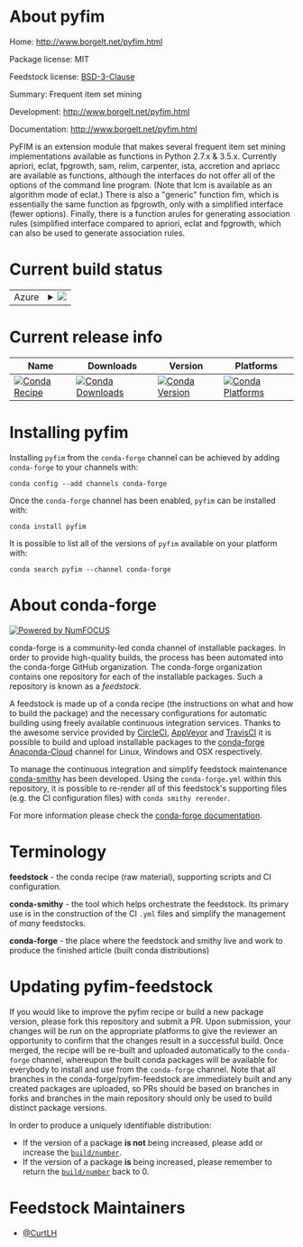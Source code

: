 About pyfim
===========

Home: http://www.borgelt.net/pyfim.html

Package license: MIT

Feedstock license: [BSD-3-Clause](https://github.com/conda-forge/pyfim-feedstock/blob/master/LICENSE.txt)

Summary: Frequent item set mining

Development: http://www.borgelt.net/pyfim.html

Documentation: http://www.borgelt.net/pyfim.html

PyFIM is an extension module that makes several frequent item set mining
implementations available as functions in Python 2.7.x & 3.5.x. Currently
apriori, eclat, fpgrowth, sam, relim, carpenter, ista, accretion and
apriacc are available as functions, although the interfaces do not offer
all of the options of the command line program. (Note that lcm is available
as an algorithm mode of eclat.) There is also a "generic" function fim,
which is essentially the same function as fpgrowth, only with a simplified
interface (fewer options). Finally, there is a function arules for
generating association rules (simplified interface compared to apriori,
eclat and fpgrowth, which can also be used to generate association rules.


Current build status
====================


<table>
    
  <tr>
    <td>Azure</td>
    <td>
      <details>
        <summary>
          <a href="https://dev.azure.com/conda-forge/feedstock-builds/_build/latest?definitionId=868&branchName=master">
            <img src="https://dev.azure.com/conda-forge/feedstock-builds/_apis/build/status/pyfim-feedstock?branchName=master">
          </a>
        </summary>
        <table>
          <thead><tr><th>Variant</th><th>Status</th></tr></thead>
          <tbody><tr>
              <td>linux_64_python3.6.____73_pypy</td>
              <td>
                <a href="https://dev.azure.com/conda-forge/feedstock-builds/_build/latest?definitionId=868&branchName=master">
                  <img src="https://dev.azure.com/conda-forge/feedstock-builds/_apis/build/status/pyfim-feedstock?branchName=master&jobName=linux&configuration=linux_64_python3.6.____73_pypy" alt="variant">
                </a>
              </td>
            </tr><tr>
              <td>linux_64_python3.6.____cpython</td>
              <td>
                <a href="https://dev.azure.com/conda-forge/feedstock-builds/_build/latest?definitionId=868&branchName=master">
                  <img src="https://dev.azure.com/conda-forge/feedstock-builds/_apis/build/status/pyfim-feedstock?branchName=master&jobName=linux&configuration=linux_64_python3.6.____cpython" alt="variant">
                </a>
              </td>
            </tr><tr>
              <td>linux_64_python3.7.____cpython</td>
              <td>
                <a href="https://dev.azure.com/conda-forge/feedstock-builds/_build/latest?definitionId=868&branchName=master">
                  <img src="https://dev.azure.com/conda-forge/feedstock-builds/_apis/build/status/pyfim-feedstock?branchName=master&jobName=linux&configuration=linux_64_python3.7.____cpython" alt="variant">
                </a>
              </td>
            </tr><tr>
              <td>linux_64_python3.8.____cpython</td>
              <td>
                <a href="https://dev.azure.com/conda-forge/feedstock-builds/_build/latest?definitionId=868&branchName=master">
                  <img src="https://dev.azure.com/conda-forge/feedstock-builds/_apis/build/status/pyfim-feedstock?branchName=master&jobName=linux&configuration=linux_64_python3.8.____cpython" alt="variant">
                </a>
              </td>
            </tr><tr>
              <td>linux_64_python3.9.____cpython</td>
              <td>
                <a href="https://dev.azure.com/conda-forge/feedstock-builds/_build/latest?definitionId=868&branchName=master">
                  <img src="https://dev.azure.com/conda-forge/feedstock-builds/_apis/build/status/pyfim-feedstock?branchName=master&jobName=linux&configuration=linux_64_python3.9.____cpython" alt="variant">
                </a>
              </td>
            </tr><tr>
              <td>osx_64_python3.6.____73_pypy</td>
              <td>
                <a href="https://dev.azure.com/conda-forge/feedstock-builds/_build/latest?definitionId=868&branchName=master">
                  <img src="https://dev.azure.com/conda-forge/feedstock-builds/_apis/build/status/pyfim-feedstock?branchName=master&jobName=osx&configuration=osx_64_python3.6.____73_pypy" alt="variant">
                </a>
              </td>
            </tr><tr>
              <td>osx_64_python3.6.____cpython</td>
              <td>
                <a href="https://dev.azure.com/conda-forge/feedstock-builds/_build/latest?definitionId=868&branchName=master">
                  <img src="https://dev.azure.com/conda-forge/feedstock-builds/_apis/build/status/pyfim-feedstock?branchName=master&jobName=osx&configuration=osx_64_python3.6.____cpython" alt="variant">
                </a>
              </td>
            </tr><tr>
              <td>osx_64_python3.7.____cpython</td>
              <td>
                <a href="https://dev.azure.com/conda-forge/feedstock-builds/_build/latest?definitionId=868&branchName=master">
                  <img src="https://dev.azure.com/conda-forge/feedstock-builds/_apis/build/status/pyfim-feedstock?branchName=master&jobName=osx&configuration=osx_64_python3.7.____cpython" alt="variant">
                </a>
              </td>
            </tr><tr>
              <td>osx_64_python3.8.____cpython</td>
              <td>
                <a href="https://dev.azure.com/conda-forge/feedstock-builds/_build/latest?definitionId=868&branchName=master">
                  <img src="https://dev.azure.com/conda-forge/feedstock-builds/_apis/build/status/pyfim-feedstock?branchName=master&jobName=osx&configuration=osx_64_python3.8.____cpython" alt="variant">
                </a>
              </td>
            </tr><tr>
              <td>osx_64_python3.9.____cpython</td>
              <td>
                <a href="https://dev.azure.com/conda-forge/feedstock-builds/_build/latest?definitionId=868&branchName=master">
                  <img src="https://dev.azure.com/conda-forge/feedstock-builds/_apis/build/status/pyfim-feedstock?branchName=master&jobName=osx&configuration=osx_64_python3.9.____cpython" alt="variant">
                </a>
              </td>
            </tr><tr>
              <td>win_64_python3.6.____cpython</td>
              <td>
                <a href="https://dev.azure.com/conda-forge/feedstock-builds/_build/latest?definitionId=868&branchName=master">
                  <img src="https://dev.azure.com/conda-forge/feedstock-builds/_apis/build/status/pyfim-feedstock?branchName=master&jobName=win&configuration=win_64_python3.6.____cpython" alt="variant">
                </a>
              </td>
            </tr><tr>
              <td>win_64_python3.7.____cpython</td>
              <td>
                <a href="https://dev.azure.com/conda-forge/feedstock-builds/_build/latest?definitionId=868&branchName=master">
                  <img src="https://dev.azure.com/conda-forge/feedstock-builds/_apis/build/status/pyfim-feedstock?branchName=master&jobName=win&configuration=win_64_python3.7.____cpython" alt="variant">
                </a>
              </td>
            </tr><tr>
              <td>win_64_python3.8.____cpython</td>
              <td>
                <a href="https://dev.azure.com/conda-forge/feedstock-builds/_build/latest?definitionId=868&branchName=master">
                  <img src="https://dev.azure.com/conda-forge/feedstock-builds/_apis/build/status/pyfim-feedstock?branchName=master&jobName=win&configuration=win_64_python3.8.____cpython" alt="variant">
                </a>
              </td>
            </tr><tr>
              <td>win_64_python3.9.____cpython</td>
              <td>
                <a href="https://dev.azure.com/conda-forge/feedstock-builds/_build/latest?definitionId=868&branchName=master">
                  <img src="https://dev.azure.com/conda-forge/feedstock-builds/_apis/build/status/pyfim-feedstock?branchName=master&jobName=win&configuration=win_64_python3.9.____cpython" alt="variant">
                </a>
              </td>
            </tr>
          </tbody>
        </table>
      </details>
    </td>
  </tr>
</table>

Current release info
====================

| Name | Downloads | Version | Platforms |
| --- | --- | --- | --- |
| [![Conda Recipe](https://img.shields.io/badge/recipe-pyfim-green.svg)](https://anaconda.org/conda-forge/pyfim) | [![Conda Downloads](https://img.shields.io/conda/dn/conda-forge/pyfim.svg)](https://anaconda.org/conda-forge/pyfim) | [![Conda Version](https://img.shields.io/conda/vn/conda-forge/pyfim.svg)](https://anaconda.org/conda-forge/pyfim) | [![Conda Platforms](https://img.shields.io/conda/pn/conda-forge/pyfim.svg)](https://anaconda.org/conda-forge/pyfim) |

Installing pyfim
================

Installing `pyfim` from the `conda-forge` channel can be achieved by adding `conda-forge` to your channels with:

```
conda config --add channels conda-forge
```

Once the `conda-forge` channel has been enabled, `pyfim` can be installed with:

```
conda install pyfim
```

It is possible to list all of the versions of `pyfim` available on your platform with:

```
conda search pyfim --channel conda-forge
```


About conda-forge
=================

[![Powered by NumFOCUS](https://img.shields.io/badge/powered%20by-NumFOCUS-orange.svg?style=flat&colorA=E1523D&colorB=007D8A)](http://numfocus.org)

conda-forge is a community-led conda channel of installable packages.
In order to provide high-quality builds, the process has been automated into the
conda-forge GitHub organization. The conda-forge organization contains one repository
for each of the installable packages. Such a repository is known as a *feedstock*.

A feedstock is made up of a conda recipe (the instructions on what and how to build
the package) and the necessary configurations for automatic building using freely
available continuous integration services. Thanks to the awesome service provided by
[CircleCI](https://circleci.com/), [AppVeyor](https://www.appveyor.com/)
and [TravisCI](https://travis-ci.com/) it is possible to build and upload installable
packages to the [conda-forge](https://anaconda.org/conda-forge)
[Anaconda-Cloud](https://anaconda.org/) channel for Linux, Windows and OSX respectively.

To manage the continuous integration and simplify feedstock maintenance
[conda-smithy](https://github.com/conda-forge/conda-smithy) has been developed.
Using the ``conda-forge.yml`` within this repository, it is possible to re-render all of
this feedstock's supporting files (e.g. the CI configuration files) with ``conda smithy rerender``.

For more information please check the [conda-forge documentation](https://conda-forge.org/docs/).

Terminology
===========

**feedstock** - the conda recipe (raw material), supporting scripts and CI configuration.

**conda-smithy** - the tool which helps orchestrate the feedstock.
                   Its primary use is in the construction of the CI ``.yml`` files
                   and simplify the management of *many* feedstocks.

**conda-forge** - the place where the feedstock and smithy live and work to
                  produce the finished article (built conda distributions)


Updating pyfim-feedstock
========================

If you would like to improve the pyfim recipe or build a new
package version, please fork this repository and submit a PR. Upon submission,
your changes will be run on the appropriate platforms to give the reviewer an
opportunity to confirm that the changes result in a successful build. Once
merged, the recipe will be re-built and uploaded automatically to the
`conda-forge` channel, whereupon the built conda packages will be available for
everybody to install and use from the `conda-forge` channel.
Note that all branches in the conda-forge/pyfim-feedstock are
immediately built and any created packages are uploaded, so PRs should be based
on branches in forks and branches in the main repository should only be used to
build distinct package versions.

In order to produce a uniquely identifiable distribution:
 * If the version of a package **is not** being increased, please add or increase
   the [``build/number``](https://conda.io/docs/user-guide/tasks/build-packages/define-metadata.html#build-number-and-string).
 * If the version of a package **is** being increased, please remember to return
   the [``build/number``](https://conda.io/docs/user-guide/tasks/build-packages/define-metadata.html#build-number-and-string)
   back to 0.

Feedstock Maintainers
=====================

* [@CurtLH](https://github.com/CurtLH/)

